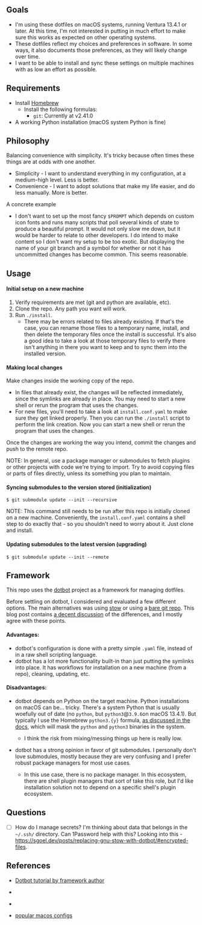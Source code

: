 
## Goals

* I'm using these dotfiles on macOS systems, running Ventura 13.4.1 or later. At this time, I'm not interested in
  putting in much effort to make sure this works as expected on other operating systems.
* These dotfiles reflect my choices and preferences in software. In some ways, it also documents those preferences, as
  they will likely change over time.
* I want to be able to install and sync these settings on multiple machines with as low an effort as possible.

## Requirements

* Install [Homebrew](https://brew.sh/)
  * Install the following formulas:
    * `git`: Currently at v2.41.0
* A working Python installation (macOS system Python is fine)

## Philosophy

Balancing convenience with simplicity. It's tricky because often times these things are at odds with one another.
* Simplicity - I want to understand everything in my configuration, at a medium-high level. Less is better.
* Convenience - I want to adopt solutions that make my life easier, and do less manually. More is better.

A concrete example

* I don't want to set up the most fancy `$PROMPT` which depends on custom icon fonts and runs many scripts that poll
  several kinds of state to produce a beautiful prompt. It would not only slow me down, but it would be harder to
  relate to other developers. I do intend to make content so I don't want my setup to be too exotic. But displaying
  the name of your git branch and a symbol for whether or not it has uncommitted changes has become common. This seems
  reasonable.

## Usage

#### Initial setup on a new machine

1. Verify requirements are met (git and python are available, etc).
2. Clone the repo. Any path you want will work.
3. Run `./install`.
   * There may be errors related to files already existing. If that's the case, you can rename those files to a temporary
     name, install, and then delete the temporary files once the install is successful. It's also a good idea to take
     a look at those temporary files to verify there isn't anything in there you want to keep and to sync them into the
     installed version.

#### Making local changes

Make changes inside the working copy of the repo.
  * In files that already exist, the changes will be reflected immediately, since the symlinks are already in place. You
may need to start a new shell or rerun the program that uses the changes.
  * For new files, you'll need to take a look at `install.conf.yaml` to make sure they get linked properly. Then you can
run the `./install` script to perform the link creation. Now you can start a new shell or rerun the program that uses
the changes.

Once the changes are working the way you intend, commit the changes and push to the remote repo.

NOTE: In general, use a package manager or submodules to fetch plugins or other projects with code we're trying to
import. Try to avoid copying files or parts of files directly, unless its something you plan to maintain.

#### Syncing submodules to the version stored (initialization)

```
$ git submodule update --init --recursive
```

NOTE: This command still needs to be run after this repo is initially cloned on a new machine. Conveniently, the
`install.conf.yaml` contains a shell step to do exactly that - so you shouldn't need to worry about it. Just clone and
install.

#### Updating submodules to the latest version (upgrading)

```
$ git submodule update --init --remote
```

## Framework

This repo uses the [dotbot](https://github.com/anishathalye/dotbot) project as a framework for managing dotfiles.

Before settling on dotbot, I considered and evaluated a few different options. The main alternatives was using
[stow](https://alexpearce.me/2016/02/managing-dotfiles-with-stow/) or using a [bare git
repo](https://www.atlassian.com/git/tutorials/dotfiles). This blog post contains [a decent
discussion](https://sgoel.dev/posts/replacing-gnu-stow-with-dotbot/) of the differences, and I mostly agree with these
points.

#### Advantages:
* dotbot's configuration is done with a pretty simple `.yaml` file, instead of in a raw shell scripting language.
* dotbot has a lot more functionality built-in than just putting the symlinks into place. It has workflows for
  installation on a new machine (from a repo), cleaning, updating, etc.

#### Disadvantages:
* dotbot depends on Python on the target machine. Python installations on macOS can be... tricky. There's a system
  Python that is usually woefully out of date (no `python`, but `python3`@`3.9.6`on macOS 13.4.1). But typically I use
  the Homebrew `python3.{y}` formula, [as discussed in the docs](https://docs.brew.sh/Homebrew-and-Python), which will
  mask the `python` and `python3` binaries in the system.
  * I think the risk from mixing/messing things up here is really low.

* dotbot has a strong opinion in favor of git submodules. I personally don't love submodules, mostly because they are
  very confusing and I prefer robust package managers for most use cases.
  * In this use case, there is no package manager. In this ecosystem, there are shell plugin managers that sort of take
    this role, but I'd like installation solution not to depend on a specific shell's plugin ecosystem.

## Questions

- [ ] How do I manage secrets? I'm thinking about data that belongs in the `~/.ssh/` directory. Can 1Password help with
  this? Looking into this - https://sgoel.dev/posts/replacing-gnu-stow-with-dotbot/#encrypted-files.

## References

* [Dotbot tutorial by framework author](https://anishathalye.com/managing-your-dotfiles/)
* [](https://brandon.invergo.net/news/2012-05-26-using-gnu-stow-to-manage-your-dotfiles.html)
* [](https://www.youtube.com/watch?v=CxAT1u8G7is)

* [popular macos configs](https://github.com/mathiasbynens/dotfiles/blob/main/.macos)
